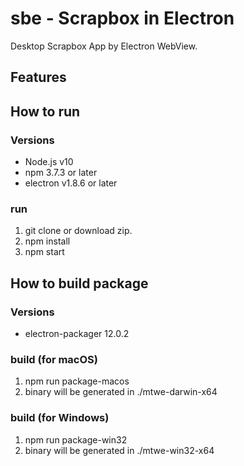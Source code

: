 # sbe - Scrapbox in Electron
Desktop Scrapbox App by Electron WebView.

## Features

## How to run
### Versions
- Node.js v10
- npm 3.7.3 or later
- electron v1.8.6 or later

### run
1. git clone or download zip.
1. npm install
1. npm start

## How to build package
### Versions
- electron-packager 12.0.2

### build (for macOS)
1. npm run package-macos
1. binary will be generated in ./mtwe-darwin-x64

### build (for Windows)
1. npm run package-win32
1. binary will be generated in ./mtwe-win32-x64